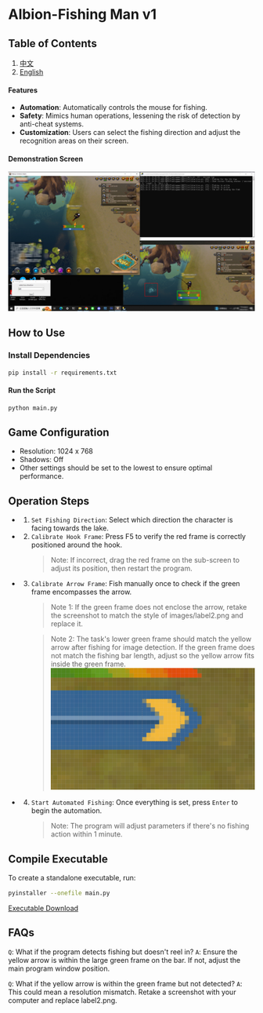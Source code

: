 # Albion-Fishing Man v1 

## Table of Contents
1. [中文](README.md)
2. [English](EN.md)

#### Features
- **Automation**: Automatically controls the mouse for fishing.
- **Safety**: Mimics human operations, lessening the risk of detection by anti-cheat systems.
- **Customization**: Users can select the fishing direction and adjust the recognition areas on their screen.

#### Demonstration Screen
![Demo Screen](./images/demo.png)

## How to Use

### Install Dependencies
```sh
pip install -r requirements.txt 
```
#### Run the Script
```sh
python main.py
```

## Game Configuration
- Resolution: 1024 x 768
- Shadows: Off
- Other settings should be set to the lowest to ensure optimal performance.

## Operation Steps
- 1. `Set Fishing Direction`: Select which direction the character is facing towards the lake.
- 2. `Calibrate Hook Frame`: Press F5 to verify the red frame is correctly positioned around the hook.
        > Note: If incorrect, drag the red frame on the sub-screen to adjust its position, then restart the program.
- 3. `Calibrate Arrow Frame`: Fish manually once to check if the green frame encompasses the arrow.
        > Note 1: If the green frame does not enclose the arrow, retake the screenshot to match the style of images/label2.png and replace it.

        > Note 2: The task's lower green frame should match the yellow arrow after fishing for image detection. If the green frame does not match the fishing bar length, adjust so the yellow arrow fits inside the green frame.
    ![image](./images/split_area.png)
- 4. `Start Automated Fishing`: Once everything is set, press `Enter` to begin the automation.
        > Note: The program will adjust parameters if there's no fishing action within 1 minute.

## Compile Executable
To create a standalone executable, run:
```sh
pyinstaller --onefile main.py
```
[Executable Download](https://drive.google.com/uc?id=1LJQqogSfp2XRmxVQxGswINJsaJJlc7Ue&export=download)


## FAQs
`Q`: What if the program detects fishing but doesn't reel in?
`A`: Ensure the yellow arrow is within the large green frame on the bar. If not, adjust the main program window position.

`Q`: What if the yellow arrow is within the green frame but not detected?
`A`: This could mean a resolution mismatch. Retake a screenshot with your computer and replace label2.png.